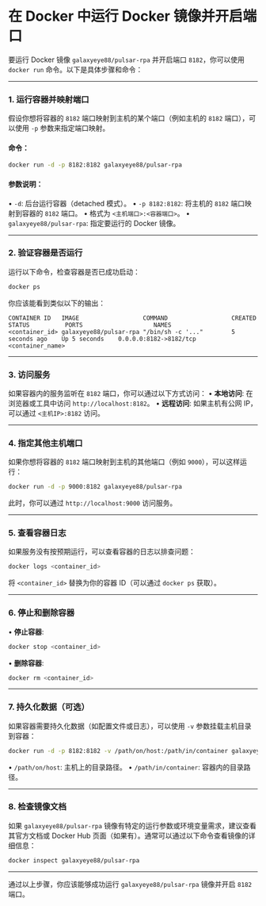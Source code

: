 # 在 Docker 中运行 Docker 镜像并开启端口

要运行 Docker 镜像 `galaxyeye88/pulsar-rpa` 并开启端口 `8182`，你可以使用 `docker run` 命令。以下是具体步骤和命令：

---

### **1. 运行容器并映射端口**
假设你想将容器的 `8182` 端口映射到主机的某个端口（例如主机的 `8182` 端口），可以使用 `-p` 参数来指定端口映射。

#### 命令：
```bash
docker run -d -p 8182:8182 galaxyeye88/pulsar-rpa
```

#### 参数说明：
• `-d`: 后台运行容器（detached 模式）。
• `-p 8182:8182`: 将主机的 `8182` 端口映射到容器的 `8182` 端口。
• 格式为 `<主机端口>:<容器端口>`。
• `galaxyeye88/pulsar-rpa`: 指定要运行的 Docker 镜像。

---

### **2. 验证容器是否运行**
运行以下命令，检查容器是否已成功启动：
```bash
docker ps
```
你应该能看到类似以下的输出：
```
CONTAINER ID   IMAGE                  COMMAND                  CREATED          STATUS          PORTS                    NAMES
<container_id> galaxyeye88/pulsar-rpa "/bin/sh -c '..."        5 seconds ago    Up 5 seconds    0.0.0.0:8182->8182/tcp   <container_name>
```

---

### **3. 访问服务**
如果容器内的服务监听在 `8182` 端口，你可以通过以下方式访问：
• **本地访问**: 在浏览器或工具中访问 `http://localhost:8182`。
• **远程访问**: 如果主机有公网 IP，可以通过 `<主机IP>:8182` 访问。

---

### **4. 指定其他主机端口**
如果你想将容器的 `8182` 端口映射到主机的其他端口（例如 `9000`），可以这样运行：
```bash
docker run -d -p 9000:8182 galaxyeye88/pulsar-rpa
```
此时，你可以通过 `http://localhost:9000` 访问服务。

---

### **5. 查看容器日志**
如果服务没有按预期运行，可以查看容器的日志以排查问题：
```bash
docker logs <container_id>
```
将 `<container_id>` 替换为你的容器 ID（可以通过 `docker ps` 获取）。

---

### **6. 停止和删除容器**
• **停止容器**:
  ```bash
  docker stop <container_id>
  ```
• **删除容器**:
  ```bash
  docker rm <container_id>
  ```

---

### **7. 持久化数据（可选）**
如果容器需要持久化数据（如配置文件或日志），可以使用 `-v` 参数挂载主机目录到容器：
```bash
docker run -d -p 8182:8182 -v /path/on/host:/path/in/container galaxyeye88/pulsar-rpa
```
• `/path/on/host`: 主机上的目录路径。
• `/path/in/container`: 容器内的目录路径。

---

### **8. 检查镜像文档**
如果 `galaxyeye88/pulsar-rpa` 镜像有特定的运行参数或环境变量需求，建议查看其官方文档或 Docker Hub 页面（如果有）。通常可以通过以下命令查看镜像的详细信息：
```bash
docker inspect galaxyeye88/pulsar-rpa
```

---

通过以上步骤，你应该能够成功运行 `galaxyeye88/pulsar-rpa` 镜像并开启 `8182` 端口。